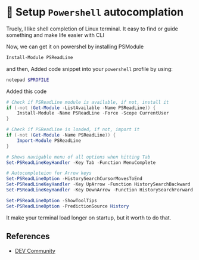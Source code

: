 # :wrench: Setup `Powershell` autocomplation

Truely, I like shell completion of Linux terminal. It easy to find or guide something and make life easier with CLI

Now, we can get it on powershel by installing PSModule

```powershell
Install-Module PSReadLine
```

and then, Added code snippet into your `powershell` profile by using:

```powershell
notepad $PROFILE
```

Added this code

```powershell
# Check if PSReadLine module is available, if not, install it
if (-not (Get-Module -ListAvailable -Name PSReadLine)) {
    Install-Module -Name PSReadLine -Force -Scope CurrentUser
}

# Check if PSReadLine is loaded, if not, import it
if (-not (Get-Module -Name PSReadLine)) {
    Import-Module PSReadLine
}

# Shows navigable menu of all options when hitting Tab
Set-PSReadLineKeyHandler -Key Tab -Function MenuComplete

# Autocompleteion for Arrow keys
Set-PSReadLineOption -HistorySearchCursorMovesToEnd
Set-PSReadLineKeyHandler -Key UpArrow -Function HistorySearchBackward
Set-PSReadLineKeyHandler -Key DownArrow -Function HistorySearchForward

Set-PSReadLineOption -ShowToolTips
Set-PSReadLineOption -PredictionSource History
```

It make your terminal load longer on startup, but it worth to do that.

## References

- [DEV Community](https://dev.to/dhravya/how-to-add-autocomplete-to-powershell-in-30-seconds-2a8p)
